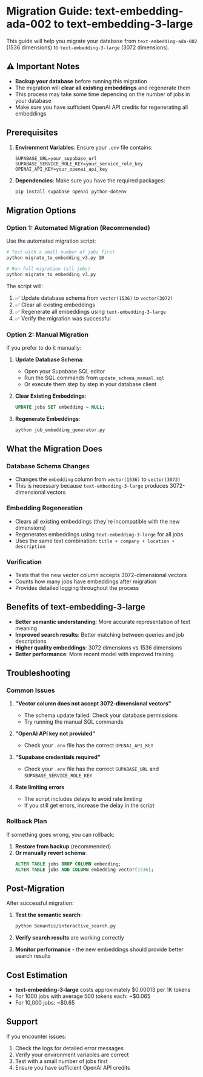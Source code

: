 # Migration Guide: text-embedding-ada-002 to text-embedding-3-large

This guide will help you migrate your database from `text-embedding-ada-002` (1536 dimensions) to `text-embedding-3-large` (3072 dimensions).

## ⚠️ Important Notes

- **Backup your database** before running this migration
- The migration will **clear all existing embeddings** and regenerate them
- This process may take some time depending on the number of jobs in your database
- Make sure you have sufficient OpenAI API credits for regenerating all embeddings

## Prerequisites

1. **Environment Variables**: Ensure your `.env` file contains:
   ```
   SUPABASE_URL=your_supabase_url
   SUPABASE_SERVICE_ROLE_KEY=your_service_role_key
   OPENAI_API_KEY=your_openai_api_key
   ```

2. **Dependencies**: Make sure you have the required packages:
   ```bash
   pip install supabase openai python-dotenv
   ```

## Migration Options

### Option 1: Automated Migration (Recommended)

Use the automated migration script:

```bash
# Test with a small number of jobs first
python migrate_to_embedding_v3.py 10

# Run full migration (all jobs)
python migrate_to_embedding_v3.py
```

The script will:
1. ✅ Update database schema from `vector(1536)` to `vector(3072)`
2. ✅ Clear all existing embeddings
3. ✅ Regenerate all embeddings using `text-embedding-3-large`
4. ✅ Verify the migration was successful

### Option 2: Manual Migration

If you prefer to do it manually:

1. **Update Database Schema**:
   - Open your Supabase SQL editor
   - Run the SQL commands from `update_schema_manual.sql`
   - Or execute them step by step in your database client

2. **Clear Existing Embeddings**:
   ```sql
   UPDATE jobs SET embedding = NULL;
   ```

3. **Regenerate Embeddings**:
   ```bash
   python job_embedding_generator.py
   ```

## What the Migration Does

### Database Schema Changes
- Changes the `embedding` column from `vector(1536)` to `vector(3072)`
- This is necessary because `text-embedding-3-large` produces 3072-dimensional vectors

### Embedding Regeneration
- Clears all existing embeddings (they're incompatible with the new dimensions)
- Regenerates embeddings using `text-embedding-3-large` for all jobs
- Uses the same text combination: `title + company + location + description`

### Verification
- Tests that the new vector column accepts 3072-dimensional vectors
- Counts how many jobs have embeddings after migration
- Provides detailed logging throughout the process

## Benefits of text-embedding-3-large

- **Better semantic understanding**: More accurate representation of text meaning
- **Improved search results**: Better matching between queries and job descriptions
- **Higher quality embeddings**: 3072 dimensions vs 1536 dimensions
- **Better performance**: More recent model with improved training

## Troubleshooting

### Common Issues

1. **"Vector column does not accept 3072-dimensional vectors"**
   - The schema update failed. Check your database permissions
   - Try running the manual SQL commands

2. **"OpenAI API key not provided"**
   - Check your `.env` file has the correct `OPENAI_API_KEY`

3. **"Supabase credentials required"**
   - Check your `.env` file has the correct `SUPABASE_URL` and `SUPABASE_SERVICE_ROLE_KEY`

4. **Rate limiting errors**
   - The script includes delays to avoid rate limiting
   - If you still get errors, increase the delay in the script

### Rollback Plan

If something goes wrong, you can rollback:

1. **Restore from backup** (recommended)
2. **Or manually revert schema**:
   ```sql
   ALTER TABLE jobs DROP COLUMN embedding;
   ALTER TABLE jobs ADD COLUMN embedding vector(1536);
   ```

## Post-Migration

After successful migration:

1. **Test the semantic search**:
   ```bash
   python Semantic/interactive_search.py
   ```

2. **Verify search results** are working correctly

3. **Monitor performance** - the new embeddings should provide better search results

## Cost Estimation

- **text-embedding-3-large** costs approximately $0.00013 per 1K tokens
- For 1000 jobs with average 500 tokens each: ~$0.065
- For 10,000 jobs: ~$0.65

## Support

If you encounter issues:
1. Check the logs for detailed error messages
2. Verify your environment variables are correct
3. Test with a small number of jobs first
4. Ensure you have sufficient OpenAI API credits 